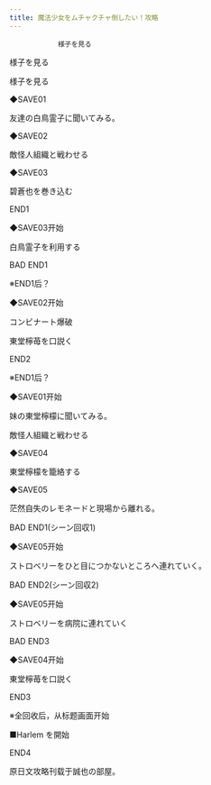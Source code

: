 ```yaml
---
title: 魔法少女をムチャクチャ倒したい！攻略
---
```


                様子を見る

様子を見る

様子を見る

◆SAVE01

友達の白鳥霊子に聞いてみる。

◆SAVE02

敵怪人組織と戦わせる

◆SAVE03

碧蒼也を巻き込む



END1



◆SAVE03开始

白鳥霊子を利用する



BAD END1



※END1后？

◆SAVE02开始

コンビナート爆破

東堂檸苺を口説く



END2



※END1后？

◆SAVE01开始

妹の東堂檸檬に聞いてみる。

敵怪人組織と戦わせる

◆SAVE04

東堂檸檬を籠絡する

◆SAVE05

茫然自失のレモネードと現場から離れる。



BAD END1(シーン回収1)



◆SAVE05开始

ストロベリーをひと目につかないところへ連れていく。



BAD END2(シーン回収2)



◆SAVE05开始

ストロベリーを病院に連れていく



BAD END3



◆SAVE04开始

東堂檸苺を口説く



END3



※全回收后，从标题画面开始

■Harlem を開始



END4



原日文攻略刊载于誠也の部屋。


              

